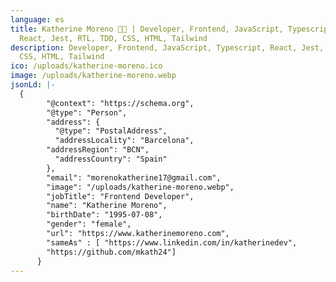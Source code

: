```yaml
---
language: es
title: Katherine Moreno 👩‍💻 | Developer, Frontend, JavaScript, Typescript,
  React, Jest, RTL, TDD, CSS, HTML, Tailwind
description: Developer, Frontend, JavaScript, Typescript, React, Jest, RTL, TDD,
  CSS, HTML, Tailwind
ico: /uploads/katherine-moreno.ico
image: /uploads/katherine-moreno.webp
jsonLd: |-
  {
        "@context": "https://schema.org",
        "@type": "Person",
        "address": {
          "@type": "PostalAddress",
          "addressLocality": "Barcelona",
  		"addressRegion": "BCN",
          "addressCountry": "Spain"
        },
        "email": "morenokatherine17@gmail.com",
        "image": "/uploads/katherine-moreno.webp",
        "jobTitle": "Frontend Developer",
        "name": "Katherine Moreno",
        "birthDate": "1995-07-08",
        "gender": "female",
        "url": "https://www.katherinemoreno.com",
  	    "sameAs" : [ "https://www.linkedin.com/in/katherinedev",
        "https://github.com/mkath24"]
      }
---
```

